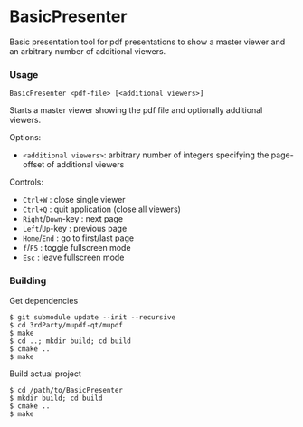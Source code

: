 BasicPresenter
==============

Basic presentation tool for pdf presentations to show a master viewer and an arbitrary number of
additional viewers.


### Usage ###
    BasicPresenter <pdf-file> [<additional viewers>]
Starts a master viewer showing the pdf file and optionally additional viewers.

Options:

- `<additional viewers>`: arbitrary number of integers specifying the page-offset
  of additional viewers

Controls:

- `Ctrl+W`           : close single viewer
- `Ctrl+Q`           : quit application (close all viewers)
- `Right`/`Down`-key : next page
- `Left`/`Up`-key    : previous page
- `Home`/`End`       : go to first/last page
- `f`/`F5`           : toggle fullscreen mode
- `Esc`              : leave fullscreen mode



### Building ###
Get dependencies

    $ git submodule update --init --recursive
    $ cd 3rdParty/mupdf-qt/mupdf
    $ make
    $ cd ..; mkdir build; cd build
    $ cmake ..
    $ make

Build actual project

    $ cd /path/to/BasicPresenter
    $ mkdir build; cd build
    $ cmake ..
    $ make

    

